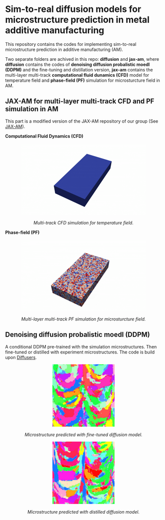 # Sim-to-real diffusion models for microstructure prediction in metal additive manufacturing
This repository contains the codes for implementing sim-to-real microstructure prediction in additive manufacturing (AM).

Two separate folders are achived in this repo: __diffusion__ and __jax-am__, where __diffusion__ contains the codes of __denoising diffusion probalistic moedl (DDPM)__ and the fine-tuning and distillation version, __jax-am__ contains the multi-layer multi-track __computational fluid dunamics (CFD)__ model for temperature field and __phase-field (PF)__ simulation for microsturcture field in AM.

## JAX-AM for multi-layer multi-track CFD and PF simulation in AM
This part is a modified version of the JAX-AM repository of our group (See [JAX-AM](https://github.com/CMSL-HKUST/jax-am)).

__Computational Fluid Dynamics (CFD)__

<p align="middle">
  <img src="docs/cfd.gif" width="400" />
</p>
<p align="middle">
    <em >Multi-track CFD simulation for temperature field.</em>
</p>

__Phase-field (PF)__

<p align="middle">
  <img src="docs/pf.gif" width="400" />
</p>
<p align="middle">
    <em >Multi-layer multi-track PF simulation for microsturcture field.</em>
</p>

 ## Denoising diffusion probalistic moedl (DDPM)

A conditional DDPM pre-trained with the simulation microstructures. Then fine-tuned or distilled with experiment microstructures. The code is build upon [Diffusers](https://github.com/huggingface/diffusers).

<p align="middle">
  <img src="docs/tune.jpg" width="200" />
</p>
<p align="middle">
    <em >Microstructure predicted with fine-tuned diffusion model.</em>
</p>

<p align="middle">
  <img src="docs/dis.jpg" width="200" />
</p>
<p align="middle">
    <em >Microstructure predicted with distilled diffusion model.</em>
</p>
